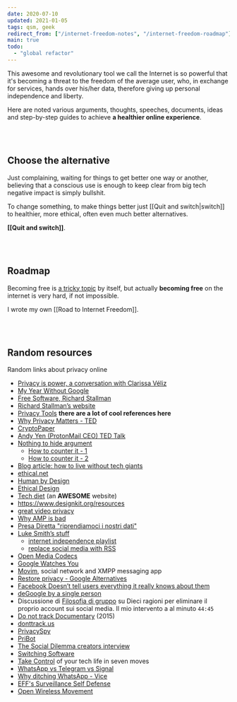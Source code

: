 ```yaml
---
date: 2020-07-10
updated: 2021-01-05
tags: qsm, geek
redirect_from: ["/internet-freedom-notes", "/internet-freedom-roadmap"]
main: true
todo:
  - "global refactor"
---
```

This awesome and revolutionary tool we call the Internet is so powerful that it's becoming a threat to the freedom of the average user, who, in exchange for services, hands over his/her data, therefore giving up personal independence and liberty.

Here are noted various arguments, thoughts, speeches, documents, ideas and step-by-step guides to achieve **a healthier online experience**.

<br>
<br>

## Choose the alternative

Just complaining, waiting for things to get better one way or another, believing that a conscious use is enough to keep clear from big tech negative impact is simply bullshit.

To change something, to make things better just [[Quit and switch|switch]] to healthier, more ethical, often even much better alternatives.

**[[Quit and switch]]**.

<br>
<br>

## Roadmap

Becoming free is [a tricky topic](https://pise-notes.tk/freedom "notes on freedom from Introduction to Philosophy course") by itself, but actually **becoming free** on the internet is very hard, if not impossible.

I wrote my own [[Road to Internet Freedom]].

<br>
<br>

## Random resources

Random links about privacy online

- [Privacy is power, a conversation with Clarissa Véliz](https://www.youtube.com/watch?v=xBCurP2PfdQ)
- [My Year Without Google](https://onezero.medium.com/one-year-google-free-59e0afb68328)
- [Free Software, Richard Stallman](https://hyp.is/zEpzAm9jEeqKOxdXSivD-A/www.wired.com/2013/09/why-free-software-is-more-important-now-than-ever-before/)
- [Richard Stallman’s website](http://stallman.org "Richard Stallman personal website")
- [Privacy Tools](https://www.privacytools.io/) **there are a lot of cool references here**
- [Why Privacy Matters - TED](https://www.ted.com/talks/glenn_greenwald_why_privacy_matters)
- [CryptoPaper](https://github.com/cryptoseb/CryptoPaper)
- [Andy Yen (ProtonMail CEO) TED Talk](https://www.ted.com/talks/andy_yen_think_your_email_s_private_think_again)
- [Nothing to hide argument](https://en.wikipedia.org/wiki/Nothing_to_hide_argument)
	- [How to counter it - 1](https://www.reddit.com/r/privacy/comments/3hynvp/how_do_you_counter_the_i_have_nothing_to_hide/)
	- [How to counter it - 2](https://papers.ssrn.com/sol3/papers.cfm?abstract_id=998565)
- [Blog article: how to live without tech giants](https://write.privacytools.io/paulakreuzer/how-to-live-without-google-and-other-evil-tech-giants)
- [ethical.net](https://ethical.net/)
- [Human by Design](https://humanebydesign.com)
- [Ethical Design](https://2017.ind.ie/ethical-design/)
- [Tech diet](https://essays.uxdesign.cc/tech-diet/) (an **AWESOME** website)
- <https://www.designkit.org/resources>
- [great video privacy](https://simpleanalytics.com/)
- [Why AMP is bad](https://medium.com/@danbuben/why-amp-is-bad-for-your-site-and-for-the-web-e4d060a4ff31)
- [Presa Diretta "riprendiamoci i nostri dati"](https://www.raiplay.it/video/2020/03/speciale-tg1-ad78f734-b4af-443b-ad3f-08bf9194b9fb.html)
- [Luke Smith’s stuff](https://lukesmith.xyz)
	- [internet independence playlist](https://www.youtube.com/playlist?list=PL-p5XmQHB_JRRnoQyjOfioJdDmu87DIJc)
	- [replace social media with RSS](https://lukesmith.xyz/blog/a-guide-to-using-rss-to-replace-social-media)
- [Open Media Codecs](https://research.mozilla.org/av1-media-codecs/)
- [Google Watches You](https://mobile.reuters.com/article/idUSKCN24F2N4)
- [Movim](https://movim.eu/), social network and XMPP messaging app
- [Restore privacy - Google Alternatives](https://restoreprivacy.com/google-alternatives/)
- [Facebook Doesn’t tell users everything it really knows about them](https://www.propublica.org/article/facebook-doesnt-tell-users-everything-it-really-knows-about-them)
- [deGoogle by a single person](https://degoogle.jmoore.dev/)
- Discussione di [Filosofia di gruppo](https://tlon.it/wp-content/uploads/2020/09/audio-zoom-1a.mp3) su Dieci ragioni per eliminare il proprio account sui social media. Il mio intervento a al minuto `44:45`
- [Do not track Documentary](https://donottrack-doc.com) (2015)
- [donttrack.us](https://donttrack.us/)
- [PrivacySpy](https://privacyspy.org/)
- [PriBot](https://www.pribot.org/)
- [The Social Dilemma creators interview](https://youtu.be/rOL35bOCDWU)
- [Switching Software](https://switching.software)
- [Take Control](https://www.humanetech.com/take-control) of your tech life in seven moves
- [WhatsApp vs Telegram vs Signal](https://beebom.com/whatsapp-vs-telegram-vs-signal/)
- [Why ditching WhatsApp - Vice](https://www.vice.com/en/article/qj4qjd/whatsapp-data-security-issues)
- [EFF's Surveillance Self Defense](https://ssd.eff.org/)
- [Open Wireless Movement](https://www.eff.org/pages/openwirelessorg)